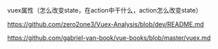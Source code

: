 vuex属性（怎么改变state，在action中干什么，action怎么改变state）

https://github.com/zero2one3/Vuex-Analysis/blob/dev/README.md

https://github.com/gabriel-yan-book/vue-books/blob/master/vuex.md